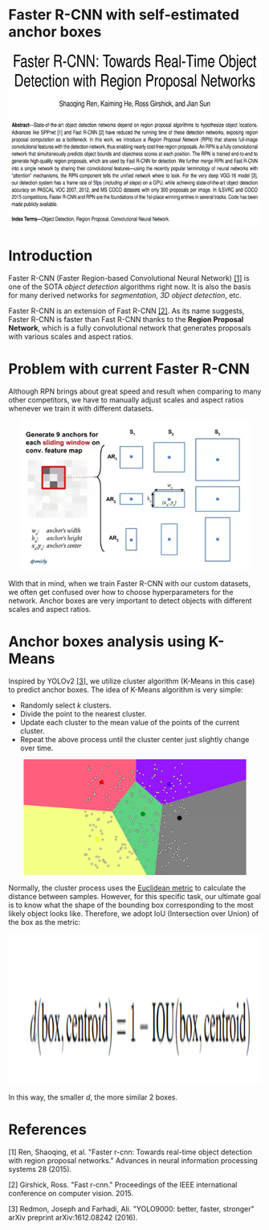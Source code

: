 # Faster R-CNN with self-estimated anchor boxes

<p align="center"><img src="./statics/cover.png" height=350></p>

# Introduction

Faster R-CNN (Faster Region-based Convolutional Neural Network) [[1]](#1) is one of the SOTA *object detection* algorithms right now. It is also the basis for many derived networks for *segmentation*, *3D object detection*, etc. 

Faster R-CNN is an extension of Fast R-CNN [[2]](#2). As its name suggests, Faster R-CNN is faster than Fast R-CNN thanks to the **Region Proposal Network**, which is a fully convolutional network that generates proposals with various scales and aspect ratios. 

# Problem with current Faster R-CNN

Although RPN brings about great speed and result when comparing to many other competitors, we have to manually adjust scales and aspect ratios whenever we train it with different datasets. 

<p align="center"><img src="./statics/anchor.png" height=300></p>

With that in mind, when we train Faster R-CNN with our custom datasets, we often get confused over how to choose hyperparameters for the network. Anchor boxes are very important to detect objects with different scales and aspect ratios.

# Anchor boxes analysis using K-Means

Inspired by YOLOv2 [[3]](#3), we utilize cluster algorithm (K-Means in this case) to predict anchor boxes. The idea of K-Means algorithm is very simple:
- Randomly select *k* clusters.
- Divide the point to the nearest cluster.
- Update each cluster to the mean value of the points of the current cluster.
- Repeat the above process until the cluster center just slightly change over time.  

<p align="center"><img src="./statics/kmeans.gif" height=230></p>

Normally, the cluster process uses the [Euclidean metric](https://en.wikipedia.org/wiki/Euclidean_distance) to calculate the distance between samples. However, for this specific task, our ultimate goal is to know what the shape of the bounding box corresponding to the most likely object looks like. Therefore, we adopt IoU (Intersection over Union) of the box as the metric:

<p align="center"><img src="./statics/iou.png" height=300></p>

In this way, the smaller $d$, the more similar 2 boxes.

# References
<a id="1">[1]</a> 
Ren, Shaoqing, et al. "Faster r-cnn: Towards real-time object detection with region proposal networks." Advances in neural information processing systems 28 (2015).

<a id="2">[2]</a> 
Girshick, Ross. "Fast r-cnn." Proceedings of the IEEE international conference on computer vision. 2015.

<a id="3">[3]</a>
Redmon, Joseph and Farhadi, Ali. "YOLO9000: better, faster, stronger" arXiv preprint arXiv:1612.08242 (2016).

